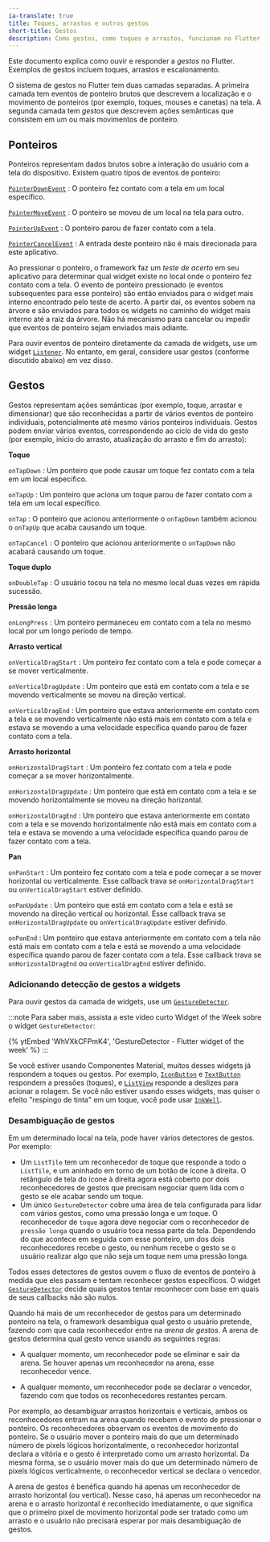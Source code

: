 ```yaml
---
ia-translate: true
title: Toques, arrastos e outros gestos
short-title: Gestos
description: Como gestos, como toques e arrastos, funcionam no Flutter.
---
```


Este documento explica como ouvir e responder a _gestos_ no
Flutter. Exemplos de gestos incluem toques, arrastos e
escalonamento.

O sistema de gestos no Flutter tem duas camadas separadas. A
primeira camada tem eventos de ponteiro brutos que descrevem a
localização e o movimento de ponteiros (por exemplo, toques,
mouses e canetas) na tela. A segunda camada tem _gestos_ que
descrevem ações semânticas que consistem em um ou mais
movimentos de ponteiro.

## Ponteiros

Ponteiros representam dados brutos sobre a interação do usuário
com a tela do dispositivo. Existem quatro tipos de eventos de
ponteiro:

[`PointerDownEvent`][]
: O ponteiro fez contato com a tela em um local específico.

[`PointerMoveEvent`][]
: O ponteiro se moveu de um local na tela para outro.

[`PointerUpEvent`][]
: O ponteiro parou de fazer contato com a tela.

[`PointerCancelEvent`][]
: A entrada deste ponteiro não é mais direcionada para este
aplicativo.

Ao pressionar o ponteiro, o framework faz um _teste de
acerto_ em seu aplicativo para determinar qual widget existe no
local onde o ponteiro fez contato com a tela. O evento de
ponteiro pressionado (e eventos subsequentes para esse ponteiro)
são então enviados para o widget mais interno encontrado pelo
teste de acerto. A partir daí, os eventos sobem na árvore e são
enviados para todos os widgets no caminho do widget mais
interno até a raiz da árvore. Não há mecanismo para cancelar ou
impedir que eventos de ponteiro sejam enviados mais adiante.

Para ouvir eventos de ponteiro diretamente da camada de
widgets, use um widget [`Listener`][]. No entanto, em geral,
considere usar gestos (conforme discutido abaixo) em vez
disso.

[`Listener`]: {{site.api}}/flutter/widgets/Listener-class.html
[`PointerCancelEvent`]: {{site.api}}/flutter/gestures/PointerCancelEvent-class.html
[`PointerDownEvent`]: {{site.api}}/flutter/gestures/PointerDownEvent-class.html
[`PointerMoveEvent`]: {{site.api}}/flutter/gestures/PointerMoveEvent-class.html
[`PointerUpEvent`]: {{site.api}}/flutter/gestures/PointerUpEvent-class.html

## Gestos

Gestos representam ações semânticas (por exemplo, toque,
arrastar e dimensionar) que são reconhecidas a partir de vários
eventos de ponteiro individuais, potencialmente até mesmo
vários ponteiros individuais. Gestos podem enviar vários
eventos, correspondendo ao ciclo de vida do gesto (por exemplo,
início do arrasto, atualização do arrasto e fim do arrasto):

**Toque**

`onTapDown`
: Um ponteiro que pode causar um toque fez contato com a tela
  em um local específico.

`onTapUp`
: Um ponteiro que aciona um toque parou de fazer contato com
  a tela em um local específico.

`onTap`
: O ponteiro que acionou anteriormente o `onTapDown` também
  acionou o `onTapUp` que acaba causando um toque.

`onTapCancel`
: O ponteiro que acionou anteriormente o `onTapDown` não
  acabará causando um toque.

**Toque duplo**

`onDoubleTap`
: O usuário tocou na tela no mesmo local duas vezes em rápida
  sucessão.

**Pressão longa**

`onLongPress`
: Um ponteiro permaneceu em contato com a tela no mesmo local
  por um longo período de tempo.

**Arrasto vertical**

`onVerticalDragStart`
: Um ponteiro fez contato com a tela e pode começar a se
  mover verticalmente.

`onVerticalDragUpdate`
: Um ponteiro que está em contato com a tela e se movendo
  verticalmente se moveu na direção vertical.

`onVerticalDragEnd`
: Um ponteiro que estava anteriormente em contato com a tela
  e se movendo verticalmente não está mais em contato com a
  tela e estava se movendo a uma velocidade específica quando
  parou de fazer contato com a tela.

**Arrasto horizontal**

`onHorizontalDragStart`
: Um ponteiro fez contato com a tela e pode começar a se
  mover horizontalmente.

`onHorizontalDragUpdate`
: Um ponteiro que está em contato com a tela e se movendo
  horizontalmente se moveu na direção horizontal.

`onHorizontalDragEnd`
: Um ponteiro que estava anteriormente em contato com a tela
  e se movendo horizontalmente não está mais em contato com a
  tela e estava se movendo a uma velocidade específica quando
  parou de fazer contato com a tela.

**Pan**

`onPanStart`
: Um ponteiro fez contato com a tela e pode começar a se
  mover horizontal ou verticalmente. Esse callback trava se
  `onHorizontalDragStart` ou `onVerticalDragStart` estiver
  definido.

`onPanUpdate`
: Um ponteiro que está em contato com a tela e está se
  movendo na direção vertical ou horizontal. Esse callback
  trava se `onHorizontalDragUpdate` ou `onVerticalDragUpdate`
  estiver definido.

`onPanEnd`
: Um ponteiro que estava anteriormente em contato com a tela
  não está mais em contato com a tela e está se movendo a uma
  velocidade específica quando parou de fazer contato com a
  tela. Esse callback trava se `onHorizontalDragEnd` ou
  `onVerticalDragEnd` estiver definido.

### Adicionando detecção de gestos a widgets

Para ouvir gestos da camada de widgets, use um
[`GestureDetector`][].

:::note
Para saber mais, assista a este vídeo curto Widget of the Week
sobre o widget `GestureDetector`:

{% ytEmbed 'WhVXkCFPmK4', 'GestureDetector - Flutter widget of the week' %}
:::

Se você estiver usando Componentes Material, muitos desses
widgets já respondem a toques ou gestos. Por exemplo,
[`IconButton`][] e [`TextButton`][] respondem a pressões
(toques), e [`ListView`][] responde a deslizes para acionar a
rolagem. Se você não estiver usando esses widgets, mas quiser o
efeito "respingo de tinta" em um toque, você pode usar
[`InkWell`][].

[`GestureDetector`]: {{site.api}}/flutter/widgets/GestureDetector-class.html
[`IconButton`]: {{site.api}}/flutter/material/IconButton-class.html
[`InkWell`]: {{site.api}}/flutter/material/InkWell-class.html
[`ListView`]: {{site.api}}/flutter/widgets/ListView-class.html
[`TextButton`]: {{site.api}}/flutter/material/TextButton-class.html

### Desambiguação de gestos

Em um determinado local na tela, pode haver vários
detectores de gestos. Por exemplo:

* Um `ListTile` tem um reconhecedor de toque que responde a
  todo o `ListTile`, e um aninhado em torno de um botão de
  ícone à direita. O retângulo de tela do ícone à direita
  agora está coberto por dois reconhecedores de gestos que
  precisam negociar quem lida com o gesto se ele acabar sendo
  um toque.
* Um único `GestureDetector` cobre uma área de tela
  configurada para lidar com vários gestos, como uma pressão
  longa e um toque. O reconhecedor de `toque` agora deve
  negociar com o reconhecedor de `pressão longa` quando o
  usuário toca nessa parte da tela. Dependendo do que
  acontece em seguida com esse ponteiro, um dos dois
  reconhecedores recebe o gesto, ou nenhum recebe o gesto se o
  usuário realizar algo que não seja um toque nem uma pressão
  longa.

Todos esses detectores de gestos ouvem o fluxo de eventos de
ponteiro à medida que eles passam e tentam reconhecer gestos
específicos. O widget [`GestureDetector`] decide quais gestos
tentar reconhecer com base em quais de seus callbacks não são
nulos.

Quando há mais de um reconhecedor de gestos para um
determinado ponteiro na tela, o framework desambigua qual
gesto o usuário pretende, fazendo com que cada reconhecedor
entre na _arena de gestos_. A arena de gestos determina qual
gesto vence usando as seguintes regras:

* A qualquer momento, um reconhecedor pode se eliminar e sair
  da arena. Se houver apenas um reconhecedor na arena, esse
  reconhecedor vence.

* A qualquer momento, um reconhecedor pode se declarar o
  vencedor, fazendo com que todos os reconhecedores restantes
  percam.

Por exemplo, ao desambiguar arrastos horizontais e verticais,
ambos os reconhecedores entram na arena quando recebem o evento
de pressionar o ponteiro. Os reconhecedores observam os eventos
de movimento do ponteiro. Se o usuário mover o ponteiro mais
do que um determinado número de pixels lógicos horizontalmente,
o reconhecedor horizontal declara a vitória e o gesto é
interpretado como um arrasto horizontal. Da mesma forma, se o
usuário mover mais do que um determinado número de pixels
lógicos verticalmente, o reconhecedor vertical se declara o
vencedor.

A arena de gestos é benéfica quando há apenas um reconhecedor
de arrasto horizontal (ou vertical). Nesse caso, há apenas um
reconhecedor na arena e o arrasto horizontal é reconhecido
imediatamente, o que significa que o primeiro pixel de
movimento horizontal pode ser tratado como um arrasto e o
usuário não precisará esperar por mais desambiguação de
gestos.

